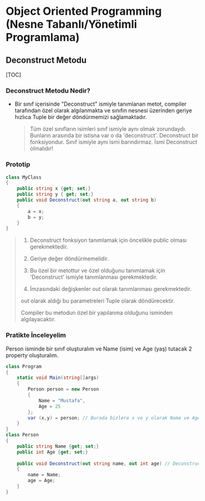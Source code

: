 # Object  Oriented Programming (Nesne Tabanlı/Yönetimli Programlama)

## Deconstruct Metodu

[TOC]



### Deconstruct Metodu Nedir?

* Bir sınıf içerisinde "Deconstruct" ismiyle tanımlanan metot, compiler tarafından özel olarak algılanmakta ve sınıfın nesnesi üzerinden geriye hızlıca Tuple bir değer döndürmemizi sağlamaktadır.

  > Tüm özel sınıfların isimleri sınıf ismiyle aynı olmak zorundaydı. Bunların arasında bir istisna var o da 'deconstruct'.
  > Deconstruct bir fonksiyondur. Sınıf ismiyle aynı ismi barındırmaz. İsmi Deconstruct olmalıdır!

### Prototip

```csharp
class MyClass
{
    public string x {get; set;}
    public string y { get; set;}
    public void Deconstruct(out string a, out string b)
    {
        a = x;
        b = y;
    }
}
```

> 1. Deconstruct fonksiyon tanımlamak için öncelikle public olması gerekmektedir.
>
> 2. Geriye değer döndürmemelidir.
> 3. Bu özel bir metottur ve özel olduğunu tanımlamak için 'Deconstruct' ismiyle tanımlanması gerekmektedir.
> 4. İmzasındaki değişkenler out olarak tanımlanması gerekmektedir.
>
> out olarak aldığı bu parametreleri Tuple olarak döndürecektir.
>
> Compiler bu metodun özel bir yapılanma olduğunu isminden algılayacaktır.



### Pratikte İnceleyelim

Person isminde bir sınıf oluşturalım ve Name (isim) ve Age (yaş) tutacak 2 property oluşturalım.

```csharp
class Program
{
    static void Main(string[]args)
    {
        Person person = new Person
        {
            Name = "Mustafa",
            Age = 25
        };
        var (x,y) = person; // Burada bizlere x ve y olarak Name ve Age değerlerini alır.
    }
}
class Person
{
    public string Name {get; set;}
    public int Age {get; set;}
    
    public void Deconstruct(out string name, out int age) // Deconstruct
    {
        name = Name;
        age = Age;
    }
}
```

